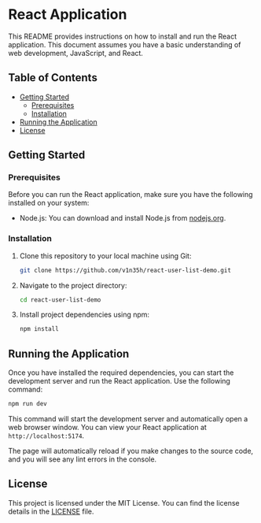 # React Application

This README provides instructions on how to install and run the React application. This document assumes you have a basic understanding of web development, JavaScript, and React.

## Table of Contents

- [Getting Started](#getting-started)
  - [Prerequisites](#prerequisites)
  - [Installation](#installation)
- [Running the Application](#running-the-application)
- [License](#license)

## Getting Started

### Prerequisites

Before you can run the React application, make sure you have the following installed on your system:

- Node.js: You can download and install Node.js from [nodejs.org](https://nodejs.org/).

### Installation

1. Clone this repository to your local machine using Git:

   ```bash
   git clone https://github.com/v1n35h/react-user-list-demo.git
   ```

2. Navigate to the project directory:

   ```bash
   cd react-user-list-demo
   ```

3. Install project dependencies using npm:

   ```bash
   npm install
   ```

## Running the Application

Once you have installed the required dependencies, you can start the development server and run the React application. Use the following command:

```bash
npm run dev
```

This command will start the development server and automatically open a web browser window. You can view your React application at `http://localhost:5174`.

The page will automatically reload if you make changes to the source code, and you will see any lint errors in the console.

## License

This project is licensed under the MIT License. You can find the license details in the [LICENSE](LICENSE) file.

